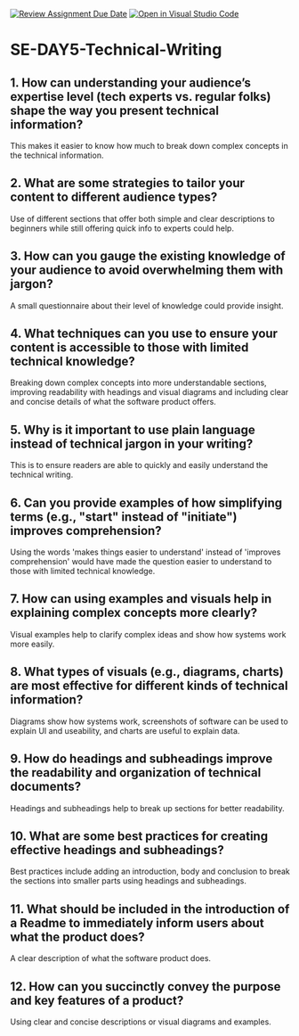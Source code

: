 [![Review Assignment Due Date](https://classroom.github.com/assets/deadline-readme-button-22041afd0340ce965d47ae6ef1cefeee28c7c493a6346c4f15d667ab976d596c.svg)](https://classroom.github.com/a/zsAR-pyY)
[![Open in Visual Studio Code](https://classroom.github.com/assets/open-in-vscode-2e0aaae1b6195c2367325f4f02e2d04e9abb55f0b24a779b69b11b9e10269abc.svg)](https://classroom.github.com/online_ide?assignment_repo_id=18838470&assignment_repo_type=AssignmentRepo)
# SE-DAY5-Technical-Writing
## 1. How can understanding your audience’s expertise level (tech experts vs. regular folks) shape the way you present technical information?

This makes it easier to know how much to break down complex concepts in the technical information.

## 2. What are some strategies to tailor your content to different audience types?

Use of different sections that offer both simple and clear descriptions to beginners while still offering quick info to experts could help.

## 3. How can you gauge the existing knowledge of your audience to avoid overwhelming them with jargon?

A small questionnaire about their level of knowledge could provide insight.

## 4. What techniques can you use to ensure your content is accessible to those with limited technical knowledge?

Breaking down complex concepts into more understandable sections, improving readability with headings and visual diagrams and including clear and concise details of what the software product offers.

## 5. Why is it important to use plain language instead of technical jargon in your writing?

This is to ensure readers are able to quickly and easily understand the technical writing.

## 6. Can you provide examples of how simplifying terms (e.g., "start" instead of "initiate") improves comprehension?

Using the words 'makes things easier to understand' instead of 'improves comprehension' would have made the question easier to understand to those with limited technical knowledge.

## 7. How can using examples and visuals help in explaining complex concepts more clearly?

Visual examples help to clarify complex ideas and show how systems work more easily.

## 8. What types of visuals (e.g., diagrams, charts) are most effective for different kinds of technical information?

Diagrams show how systems work, screenshots of software can be used to explain UI and useability, and charts are useful to explain data.

## 9. How do headings and subheadings improve the readability and organization of technical documents?

Headings and subheadings help to break up sections for better readability.

## 10. What are some best practices for creating effective headings and subheadings?

Best practices include adding an introduction, body and conclusion to break the sections into smaller parts using headings and subheadings.

## 11. What should be included in the introduction of a Readme to immediately inform users about what the product does?

A clear description of what the software product does.

## 12. How can you succinctly convey the purpose and key features of a product?

Using clear and concise descriptions or visual diagrams and examples.


